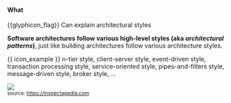 <div id="title">

#### What

</div>

<span id="prereqs"><panel src="../../../introduction/what/unit-inElsewhere-asFlat.md" boilerplate header="%%{{ icon_prereq }} Design → Architecture → Introduction → What%%" /></span>

<span id="outcomes">{{glyphicon_flag}} Can explain architectural styles</span>

<div id="body">

**Software architectures follow various high-level styles (aka _architectural patterns_)**, just like <trigger trigger="click" for="modal:archiStyles-buildingArchitectures">building architectures follow various architecture styles</trigger>.

<tip-box> 

{{ icon_example }} n-tier style, client-server style, event-driven style, transaction processing style, service-oriented style, pipes-and-filters style, message-driven style, broker style, ...

</tip-box>

<modal title="" id="modal:archiStyles-buildingArchitectures">

<img src="https://inspectapedia.com/exterior/ArchitectureStyles.jpg" /><br>
<sub>source: https://inspectapedia.com</sub>

</modal>

</div>

<div id="extras">
</div>